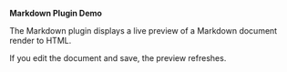 **Markdown Plugin Demo**

The Markdown plugin displays a live preview of a Markdown document render to HTML.

If you edit the document and save, the preview refreshes.